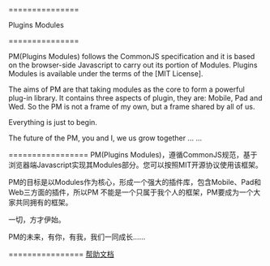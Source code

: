 ﻿===============

Plugins Modules

===============

PM(Plugins Modules) follows the CommonJS specification and it is based on the browser-side Javascript to carry out its portion of Modules. Plugins Modules is available under the terms of the [MIT License].

The aims of PM are that taking modules as the core to form a powerful plug-in library. It contains three aspects of plugin, they are: Mobile, Pad and Wed. So the PM is not a frame of my own, but a frame shared by all of us.

Everything is just to begin.

The future of the PM, you and I, we us grow together ... ...


=================
PM(Plugins Modules)，遵循CommonJS规范，基于浏览器端Javascript实现其Modules部分。您可以按照MIT开源协议使用该框架。

PM的目标是以Modules作为核心，形成一个强大的插件库，包含Mobile、Pad和Web三方面的插件，所以PM 不能是一个只属于我个人的框架，PM要成为一个大家共同拥有的框架。

一切，方才伊始。

PM的未来，有你，有我，我们一同成长……


================
<a href="https://github.com/donghanji/pm/wiki" target="_blank">帮助文档</a>

